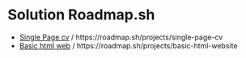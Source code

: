 <h1>Solution Roadmap.sh</h1>

<ul>
  <li><a href="https://github.com/Lordwalker11/roadmap.sh-solution/blob/main/index.html">Single Page cv</a> / https://roadmap.sh/projects/single-page-cv </li>
  <li><a href="https://github.com/Lordwalker11/roadmap.sh-solution/tree/main/basic%20html%20website">Basic html web</a> / https://roadmap.sh/projects/basic-html-website</li>
</ul>
